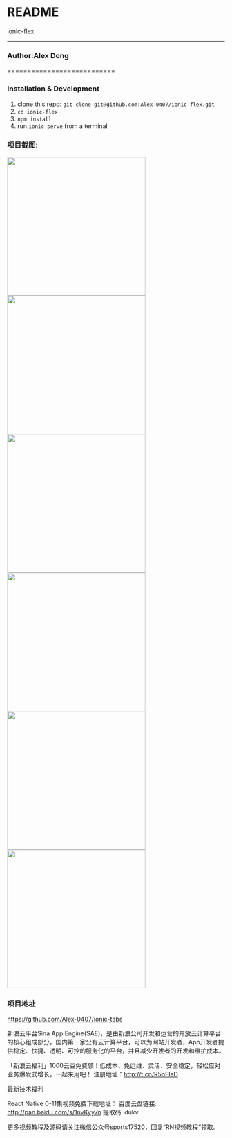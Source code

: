README
===========================
ionic-flex

****
### Author:Alex Dong

===========================

### Installation & Development

1. clone this repo: `git clone git@github.com:Alex-0407/ionic-flex.git`
2. `cd ionic-flex`
3. `npm install`
4. run `ionic serve` from a terminal

### 项目截图:

<img src="https://github.com/Alex-0407/ionic-flex/blob/master/www/img/1.PNG" width="320px" style="display:inline;">
<img src="https://github.com/Alex-0407/ionic-flex/blob/master/www/img/2.PNG" width="320px" style="display:inline;">
<img src="https://github.com/Alex-0407/ionic-flex/blob/master/www/img/3.PNG" width="320px" style="display:inline;">

<img src="https://github.com/Alex-0407/ionic-flex/blob/master/www/img/4.PNG" width="320px" style="display:inline;">
<img src="https://github.com/Alex-0407/ionic-flex/blob/master/www/img/5.PNG" width="320px" style="display:inline;">
<img src="https://github.com/Alex-0407/ionic-flex/blob/master/www/img/6.PNG" width="320px" style="display:inline;">

### 项目地址
https://github.com/Alex-0407/ionic-tabs

新浪云平台Sina App Engine(SAE)，是由新浪公司开发和运营的开放云计算平台的核心组成部分，国内第一家公有云计算平台，可以为网站开发者，App开发者提供稳定、快捷、透明、可控的服务化的平台，并且减少开发者的开发和维护成本。

「新浪云福利」1000云豆免费领！低成本、免运维、灵活、安全稳定，轻松应对业务爆发式增长，一起来用吧！ 注册地址：http://t.cn/R5oFIaD



最新技术福利

React Native 0-11集视频免费下载地址： 百度云盘链接: http://pan.baidu.com/s/1nvKyy7n 提取码: dukv

更多视频教程及源码请关注微信公众号sports17520，回复“RN视频教程”领取。

